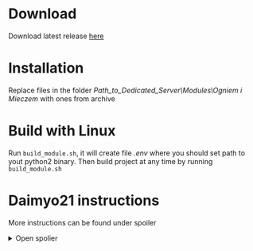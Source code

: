 # Download #

Download latest release [here](https://github.com/kanlas-net/MB_WFAS_DynamicSquads/releases/download/4.2.1/DynamicSquads.zip)

# Installation #

Replace files in the folder *Path_to_Dedicated_Server\Modules\Ogniem i Mieczem* with ones from archive

# Build with Linux #

Run `build_module.sh`, it will create file *.env* where you should set path to yout python2 binary. Then build project at any time by running `build_module.sh`

# Daimyo21 instructions #

More instructions can be found under spoiler
<details>
  <summary>Open spolier</summary>

NOTE: The main files I've edited where the core of the mod works is module_scripts.py, module_mission_templates.py, module_scene_props.py. For custom maps its: module_scenes.py


Instructions:
To host a dedicated server visit: https://forums.taleworlds.com/index.php?threads/hosting-a-dedicated-server-guide.113653/

WFAS dedicaated server files found here: https://www.taleworlds.com/en/Games/FireAndSword

Direct link to dedicated files: http://download.taleworlds.com/mb_wfas_dedicated_1143.zip

The dedicated server files are setup like your client game installation, the difference is you're configuring them. The config files you need for Captain coop can be found here: https://github.com/Daimyo21/Mount-Blade-WFAS-Dynamic-Squads-CaptainCoop-Server-Side-Mod/tree/master/Server%20Related%20Files%20and%20Maps

Sample_Captain_Coop.txt is the config file, replace your existing one in the dedicated server directory.

Sample_Captain_Coop_start.bat is a startup file, place this in the main directory.
  
You can remove these flags if you want, they set the CPU to use etc as well as priority for program. /affinity 20 /abovenormal 


WFAS Custom Maps.zip can be extracted into your C:\Mount&Blade With Fire and Sword Dedicated\Modules\Ogniem i Mieczem\SceneObj directory. Make sure you backup existing sceneobjs. To use these custom maps, add them to rotation via Sample_Captain_Coop.txt (should be there by default)

Finally, to build my custom module system to your dedicated server files, you need to download Python. I use Python 2.7.6 https://www.python.org/downloads/release/python-276/

Install it and in windows, Edit Path variable "Path" and add C:\Python27;  Follow instructions here if you're not sure: https://forums.taleworlds.com/index.php?threads/guide-editing-and-building-the-module-system.264025/

These instructions are all you need to mod. The bread and butter is the last part but here is for my server:

Set up your module directory and build to it:
In the module system directory, open module_info.py and change the export dir variable to be the path of your module directory, using forward slashes (/) to separate directories rather than back slashes (\). For example, you might set it to this:
export_dir = "C:/Mount&Blade With Fire and Sword Dedicated/Modules/Ogniem i Mieczem/"
Double click build_module.bat in the module system directory.


So quick recap:
Download official WFAS dedicated server files and extract somewhere
Download and install Python, I use 2.7.6, setup windows path variable
Download my custom module here, extract in a separate directory, configure the module_info.py to your dedicated server files "Ogniem i Mieczem" directory. Run build_module.bat
Download WFAS Custom Maps.zip and extract into C:\Mount&Blade With Fire and Sword Dedicated\Modules\Ogniem i Mieczem\SceneObj
Place sample Sample_Captain_Coop.txt and Sample_Captain_Coop_start.bat in main dedicated server files directory. Configure Sample_Captain_Coop.txt and run the Sample_Captain_Coop_start.bat

</details>
